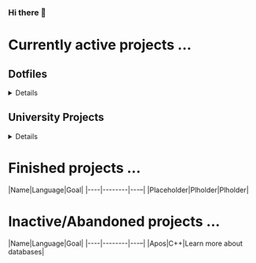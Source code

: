 ### Hi there 👋

# Currently active projects ...
## Dotfiles

<details>
  
### Main repository

### Submodules
|Name|Description|
|----|-----------|
|hyprConf|Dotfiles for hyprland and hyprpaper|
</details>

## University Projects

<details>

|Name|Language|Goal|
|----|--------|---–|
|practiceTask1|C++|Who knows?|

</details>


# Finished projects ...
|Name|Language|Goal|
|----|--------|---–|
|Placeholder|Plholder|Plholder|

# Inactive/Abandoned projects ...
|Name|Language|Goal|
|----|--------|---–|
|Apos|C++|Learn more about databases|


<!--
**DefinitelyNotSimon13/DefinitelyNotSimon13** is a ✨ _special_ ✨ repository because its `README.md` (this file) appears on your GitHub profile.

Here are some ideas to get you started:

- 🔭 I’m currently working on ...
- 🌱 I’m currently learning ...
- 👯 I’m looking to collaborate on ...
- 🤔 I’m looking for help with ...
- 💬 Ask me about ...
- 📫 How to reach me: ...
- 😄 Pronouns: ...
- ⚡ Fun fact: ...
-->
